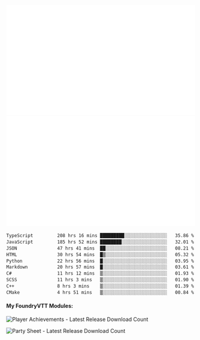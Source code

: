 
![](https://raw.githubusercontent.com/eddiedover/ghstats/master/generated/overview.svg)
![](https://raw.githubusercontent.com/eddiedover/ghstats/master/generated/languages.svg)

<!--START_SECTION:waka-->

```txt
TypeScript         208 hrs 16 mins █████████░░░░░░░░░░░░░░░░   35.86 %
JavaScript         185 hrs 52 mins ████████░░░░░░░░░░░░░░░░░   32.01 %
JSON               47 hrs 41 mins  ██░░░░░░░░░░░░░░░░░░░░░░░   08.21 %
HTML               30 hrs 54 mins  █▒░░░░░░░░░░░░░░░░░░░░░░░   05.32 %
Python             22 hrs 56 mins  █░░░░░░░░░░░░░░░░░░░░░░░░   03.95 %
Markdown           20 hrs 57 mins  █░░░░░░░░░░░░░░░░░░░░░░░░   03.61 %
C#                 11 hrs 12 mins  ▒░░░░░░░░░░░░░░░░░░░░░░░░   01.93 %
SCSS               11 hrs 3 mins   ▒░░░░░░░░░░░░░░░░░░░░░░░░   01.90 %
C++                8 hrs 3 mins    ▒░░░░░░░░░░░░░░░░░░░░░░░░   01.39 %
CMake              4 hrs 51 mins   ▒░░░░░░░░░░░░░░░░░░░░░░░░   00.84 %
```

<!--END_SECTION:waka-->

#### My FoundryVTT Modules:

  ![Player Achievements - Latest Release Download Count](https://img.shields.io/badge/dynamic/json?label=Player%20Achievements%20-%20Downloads@latest&query=assets%5B1%5D.download_count&url=https%3A%2F%2Fapi.github.com%2Frepos%2FEddieDover%2Ffvtt-player-achievements%2Freleases%2Flatest)

  ![Party Sheet - Latest Release Download Count](https://img.shields.io/badge/dynamic/json?label=Party%20Sheet%20-%20Downloads@latest&query=assets%5B1%5D.download_count&url=https%3A%2F%2Fapi.github.com%2Frepos%2FEddieDover%2Ffvtt-party-sheet%2Freleases%2Flatest)

<a rel="me" href="https://techhub.social/@EddieDover"></a>

